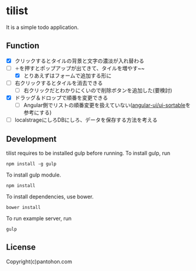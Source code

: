 # tilist
It is a simple todo application.

## Function
- [x] クリックするとタイルの背景と文字の濃淡が入れ替わる
- [ ] `＋`を押すとポップアップが出てきて、タイルを増やす~~
  - [x] とりあえずはフォームで追加する形に
- [ ] 右クリックするとタイルを消去できる
  - [ ] 右クリックだとわかりにくいので削除ボタンを追加した(要検討)
- [x] ドラッグ＆ドロップで順番を変更できる
  - [ ] Angular側でリストの順番変更を扱えていない([angular-ui/ui-sortable](https://github.com/angular-ui/ui-sortable)を参考にする)
- [ ] localstrageにしろDBにしろ、データを保存する方法を考える

## Development
tilist requires to be installed gulp before running.
To install gulp, run

```
npm install -g gulp
```

To install gulp module.

```
npm install
```

To install dependencies, use bower.

```
bower install
```

To run example server, run

```
gulp
```

## License

Copyright(c)pantohon.com
